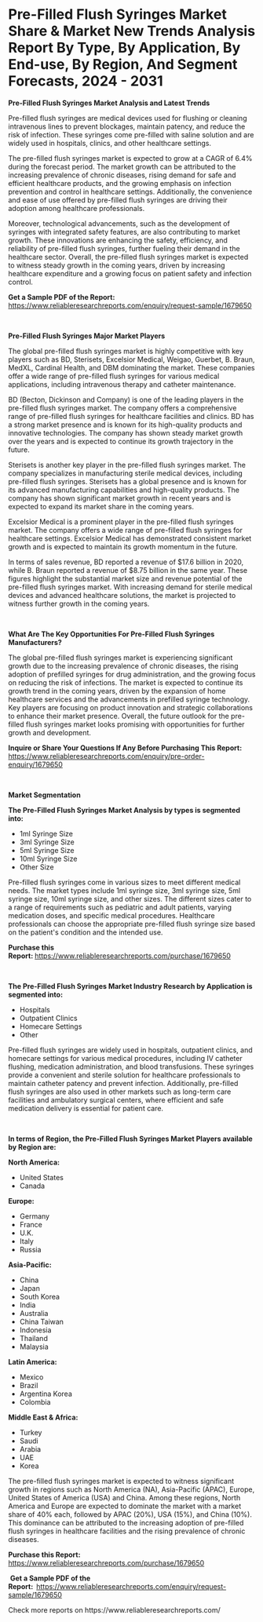 <p><h1>Pre-Filled Flush Syringes Market Share & Market New Trends Analysis Report By Type, By Application, By End-use, By Region, And Segment Forecasts, 2024 - 2031</h1></p><p><strong>Pre-Filled Flush Syringes Market Analysis and Latest Trends</strong></p>
<p><p>Pre-filled flush syringes are medical devices used for flushing or cleaning intravenous lines to prevent blockages, maintain patency, and reduce the risk of infection. These syringes come pre-filled with saline solution and are widely used in hospitals, clinics, and other healthcare settings.</p><p>The pre-filled flush syringes market is expected to grow at a CAGR of 6.4% during the forecast period. The market growth can be attributed to the increasing prevalence of chronic diseases, rising demand for safe and efficient healthcare products, and the growing emphasis on infection prevention and control in healthcare settings. Additionally, the convenience and ease of use offered by pre-filled flush syringes are driving their adoption among healthcare professionals.</p><p>Moreover, technological advancements, such as the development of syringes with integrated safety features, are also contributing to market growth. These innovations are enhancing the safety, efficiency, and reliability of pre-filled flush syringes, further fueling their demand in the healthcare sector. Overall, the pre-filled flush syringes market is expected to witness steady growth in the coming years, driven by increasing healthcare expenditure and a growing focus on patient safety and infection control.</p></p>
<p><strong>Get a Sample PDF of the Report:&nbsp;</strong> <a href="https://www.reliableresearchreports.com/enquiry/request-sample/1679650">https://www.reliableresearchreports.com/enquiry/request-sample/1679650</a></p>
<p>&nbsp;</p>
<p><strong>Pre-Filled Flush Syringes Major Market Players</strong></p>
<p><p>The global pre-filled flush syringes market is highly competitive with key players such as BD, Sterisets, Excelsior Medical, Weigao, Guerbet, B. Braun, MedXL, Cardinal Health, and DBM dominating the market. These companies offer a wide range of pre-filled flush syringes for various medical applications, including intravenous therapy and catheter maintenance.</p><p>BD (Becton, Dickinson and Company) is one of the leading players in the pre-filled flush syringes market. The company offers a comprehensive range of pre-filled flush syringes for healthcare facilities and clinics. BD has a strong market presence and is known for its high-quality products and innovative technologies. The company has shown steady market growth over the years and is expected to continue its growth trajectory in the future.</p><p>Sterisets is another key player in the pre-filled flush syringes market. The company specializes in manufacturing sterile medical devices, including pre-filled flush syringes. Sterisets has a global presence and is known for its advanced manufacturing capabilities and high-quality products. The company has shown significant market growth in recent years and is expected to expand its market share in the coming years.</p><p>Excelsior Medical is a prominent player in the pre-filled flush syringes market. The company offers a wide range of pre-filled flush syringes for healthcare settings. Excelsior Medical has demonstrated consistent market growth and is expected to maintain its growth momentum in the future.</p><p>In terms of sales revenue, BD reported a revenue of $17.6 billion in 2020, while B. Braun reported a revenue of $8.75 billion in the same year. These figures highlight the substantial market size and revenue potential of the pre-filled flush syringes market. With increasing demand for sterile medical devices and advanced healthcare solutions, the market is projected to witness further growth in the coming years.</p></p>
<p>&nbsp;</p>
<p><strong>What Are The Key Opportunities For Pre-Filled Flush Syringes Manufacturers?</strong></p>
<p><p>The global pre-filled flush syringes market is experiencing significant growth due to the increasing prevalence of chronic diseases, the rising adoption of prefilled syringes for drug administration, and the growing focus on reducing the risk of infections. The market is expected to continue its growth trend in the coming years, driven by the expansion of home healthcare services and the advancements in prefilled syringe technology. Key players are focusing on product innovation and strategic collaborations to enhance their market presence. Overall, the future outlook for the pre-filled flush syringes market looks promising with opportunities for further growth and development.</p></p>
<p><strong>Inquire or Share Your Questions If Any Before Purchasing This Report:</strong> <a href="https://www.reliableresearchreports.com/enquiry/pre-order-enquiry/1679650">https://www.reliableresearchreports.com/enquiry/pre-order-enquiry/1679650</a></p>
<p>&nbsp;</p>
<p><strong>Market Segmentation</strong></p>
<p><strong>The Pre-Filled Flush Syringes Market Analysis by types is segmented into:</strong></p>
<p><ul><li>1ml Syringe Size</li><li>3ml Syringe Size</li><li>5ml Syringe Size</li><li>10ml Syringe Size</li><li>Other Size</li></ul></p>
<p><p>Pre-filled flush syringes come in various sizes to meet different medical needs. The market types include 1ml syringe size, 3ml syringe size, 5ml syringe size, 10ml syringe size, and other sizes. The different sizes cater to a range of requirements such as pediatric and adult patients, varying medication doses, and specific medical procedures. Healthcare professionals can choose the appropriate pre-filled flush syringe size based on the patient's condition and the intended use.</p></p>
<p><strong>Purchase this Report:&nbsp;</strong><a href="https://www.reliableresearchreports.com/purchase/1679650">https://www.reliableresearchreports.com/purchase/1679650</a></p>
<p>&nbsp;</p>
<p><strong>The Pre-Filled Flush Syringes Market Industry Research by Application is segmented into:</strong></p>
<p><ul><li>Hospitals</li><li>Outpatient Clinics</li><li>Homecare Settings</li><li>Other</li></ul></p>
<p><p>Pre-filled flush syringes are widely used in hospitals, outpatient clinics, and homecare settings for various medical procedures, including IV catheter flushing, medication administration, and blood transfusions. These syringes provide a convenient and sterile solution for healthcare professionals to maintain catheter patency and prevent infection. Additionally, pre-filled flush syringes are also used in other markets such as long-term care facilities and ambulatory surgical centers, where efficient and safe medication delivery is essential for patient care.</p></p>
<p>&nbsp;</p>
<p><strong>In terms of Region, the Pre-Filled Flush Syringes Market Players available by Region are:</strong></p>
<p>
    <p> <strong> North America: </strong>
        <ul>
            <li>United States</li>
            <li>Canada</li>
        </ul>
        </p> 
    <p> <strong> Europe: </strong>
        <ul>
            <li>Germany</li>
            <li>France</li>
            <li>U.K.</li>
            <li>Italy</li>
            <li>Russia</li>
        </ul>
        </p> 
    <p> <strong> Asia-Pacific: </strong>
        <ul>
            <li>China</li>
            <li>Japan</li>
            <li>South Korea</li>
            <li>India</li>
            <li>Australia</li>
            <li>China Taiwan</li>
            <li>Indonesia</li>
            <li>Thailand</li>
            <li>Malaysia</li>
        </ul>
        </p> 
    <p> <strong> Latin America: </strong>
        <ul>
            <li>Mexico</li>
            <li>Brazil</li>
            <li>Argentina Korea</li>
            <li>Colombia</li>
        </ul>
        </p> 
    <p> <strong> Middle East & Africa: </strong>
        <ul>
            <li>Turkey</li>
            <li>Saudi</li>
            <li>Arabia</li>
            <li>UAE</li>
            <li>Korea</li>
        </ul>
    </p>
    </p>
<p><p>The pre-filled flush syringes market is expected to witness significant growth in regions such as North America (NA), Asia-Pacific (APAC), Europe, United States of America (USA) and China. Among these regions, North America and Europe are expected to dominate the market with a market share of 40% each, followed by APAC (20%), USA (15%), and China (10%). This dominance can be attributed to the increasing adoption of pre-filled flush syringes in healthcare facilities and the rising prevalence of chronic diseases.</p></p>
<p><strong>Purchase this Report: </strong><a href="https://www.reliableresearchreports.com/purchase/1679650">https://www.reliableresearchreports.com/purchase/1679650</a></p>
<p>&nbsp;<strong>Get a Sample PDF of the Report:&nbsp;&nbsp;</strong><a href="https://www.reliableresearchreports.com/enquiry/request-sample/1679650">https://www.reliableresearchreports.com/enquiry/request-sample/1679650</a></p>
<p><strong></strong></p>
<p>Check more reports on https://www.reliableresearchreports.com/</p>